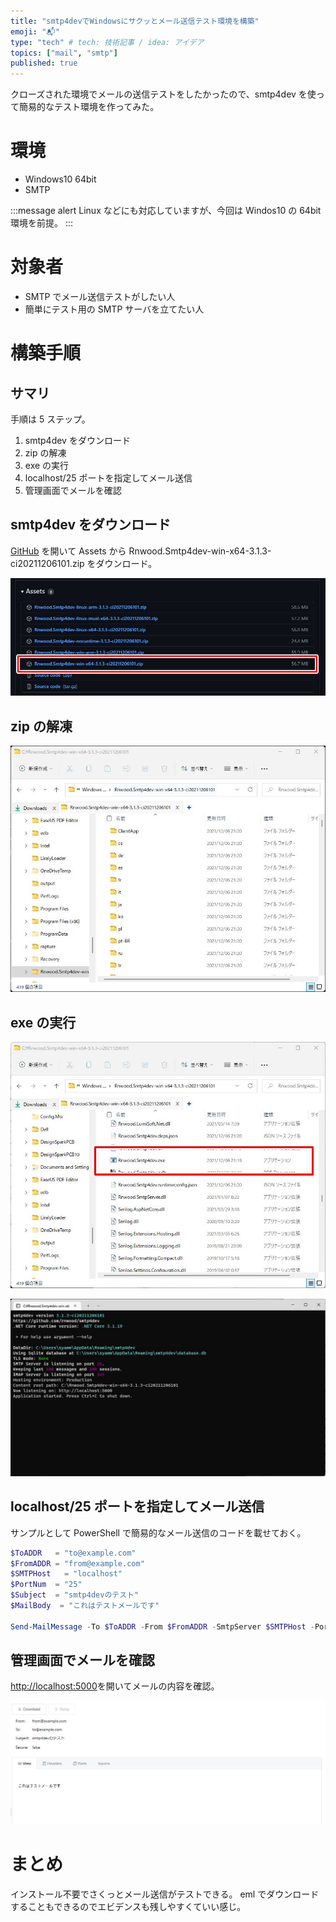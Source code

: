 ```yaml
---
title: "smtp4devでWindowsにサクッとメール送信テスト環境を構築"
emoji: "📬"
type: "tech" # tech: 技術記事 / idea: アイデア
topics: ["mail", "smtp"]
published: true
---
```


クローズされた環境でメールの送信テストをしたかったので、smtp4dev を使って簡易的なテスト環境を作ってみた。

# 環境

- Windows10 64bit
- SMTP

:::message alert
Linux などにも対応していますが、今回は Windos10 の 64bit 環境を前提。
:::

# 対象者

- SMTP でメール送信テストがしたい人
- 簡単にテスト用の SMTP サーバを立てたい人

# 構築手順

## サマリ

手順は 5 ステップ。

1. smtp4dev をダウンロード
2. zip の解凍
3. exe の実行
4. localhost/25 ポートを指定してメール送信
5. 管理画面でメールを確認

## smtp4dev をダウンロード

[GitHub](https://github.com/rnwood/smtp4dev/releases) を開いて Assets から Rnwood.Smtp4dev-win-x64-3.1.3-ci20211206101.zip をダウンロード。

![](/images/83dc5600f6f744/github-smtp4dev.jpg)

## zip の解凍

![](/images/83dc5600f6f744/smtp4dev.jpg)

## exe の実行

![](/images/83dc5600f6f744/smtp4dev-exe.jpg)

![](/images/83dc5600f6f744/smtp4dev-run.jpg)

## localhost/25 ポートを指定してメール送信

サンプルとして PowerShell で簡易的なメール送信のコードを載せておく。

```PowerShell
$ToADDR   = "to@example.com"
$FromADDR = "from@example.com"
$SMTPHost   = "localhost"
$PortNum  = "25"
$Subject  = "smtp4devのテスト"
$MailBody  = "これはテストメールです"

Send-MailMessage -To $ToADDR -From $FromADDR -SmtpServer $SMTPHost -Port $PortNum -Subject "$Subject" -Body $MailBody  -Encoding UTF8
```

## 管理画面でメールを確認

[http://localhost:5000](http://localhost:5000/)を開いてメールの内容を確認。

![](/images/83dc5600f6f744/smtp4dev-manage.jpg)

# まとめ

インストール不要でさくっとメール送信がテストできる。
eml でダウンロードすることもできるのでエビデンスも残しやすくていい感じ。
